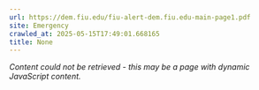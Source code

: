 ```yaml
---
url: https://dem.fiu.edu/fiu-alert-dem.fiu.edu-main-page1.pdf
site: Emergency
crawled_at: 2025-05-15T17:49:01.668165
title: None
---
```


*Content could not be retrieved - this may be a page with dynamic JavaScript content.*
